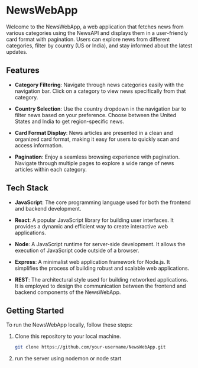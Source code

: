 # NewsWebApp

Welcome to the NewsWebApp, a web application that fetches news from various categories using the NewsAPI and displays them in a user-friendly card format with pagination. Users can explore news from different categories, filter by country (US or India), and stay informed about the latest updates.

## Features

- **Category Filtering**: Navigate through news categories easily with the navigation bar. Click on a category to view news specifically from that category.

- **Country Selection**: Use the country dropdown in the navigation bar to filter news based on your preference. Choose between the United States and India to get region-specific news.

- **Card Format Display**: News articles are presented in a clean and organized card format, making it easy for users to quickly scan and access information.

- **Pagination**: Enjoy a seamless browsing experience with pagination. Navigate through multiple pages to explore a wide range of news articles within each category.

## Tech Stack

- **JavaScript**: The core programming language used for both the frontend and backend development.

- **React**: A popular JavaScript library for building user interfaces. It provides a dynamic and efficient way to create interactive web applications.

- **Node**: A JavaScript runtime for server-side development. It allows the execution of JavaScript code outside of a browser.

- **Express**: A minimalist web application framework for Node.js. It simplifies the process of building robust and scalable web applications.

- **REST**: The architectural style used for building networked applications. It is employed to design the communication between the frontend and backend components of the NewsWebApp.

## Getting Started

To run the NewsWebApp locally, follow these steps:

1. Clone this repository to your local machine.
   ```bash
   git clone https://github.com/your-username/NewsWebApp.git

2. run the server using nodemon or node start
